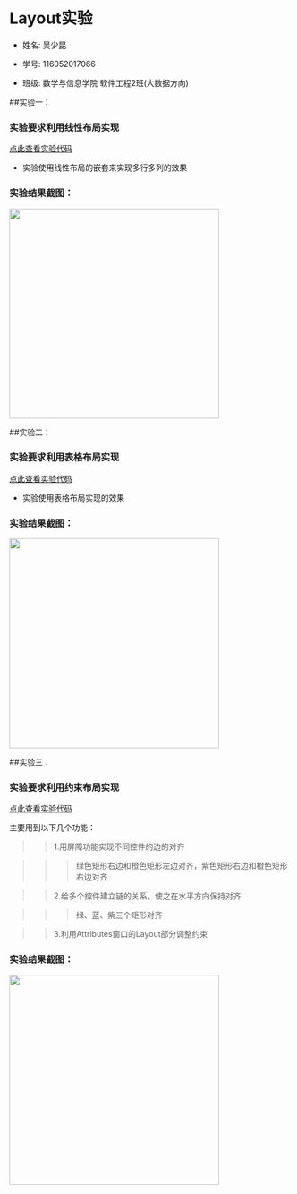 # Layout实验

* 姓名: 吴少昆</br>

* 学号: 116052017066</br>

* 班级: 数学与信息学院 软件工程2班(大数据方向)</br>

##实验一：

###  实验要求利用线性布局实现

[点此查看实验代码](https://github.com/wushaokun1/LayoutTutorial/blob/master/app/src/main/res/layout/linearlayout.xml)</br>

* 实验使用线性布局的嵌套来实现多行多列的效果

###     实验结果截图：

<img src="https://github.com/wushaokun1/screenshot/Screenshot_1583991478.png" width="375" />

##实验二：

###  实验要求利用表格布局实现

[点此查看实验代码](https://github.com/wushaokun1/LayoutTutorial/blob/master/app/src/main/res/layout/tablelayout.xml)</br>

* 实验使用表格布局实现的效果

###     实验结果截图：

<img src="https://github.com/wushaokun1/screenshot/Screenshot_1583991549.png" width="375" />

##实验三：

###  实验要求利用约束布局实现

[点此查看实验代码](https://github.com/wushaokun1/LayoutTutorial/blob/master/app/src/main/res/layout/activity_main.xml)</br>

主要用到以下几个功能：</br>

>> 1.用屏障功能实现不同控件的边的对齐</br>

>>> 绿色矩形右边和橙色矩形左边对齐，紫色矩形右边和橙色矩形右边对齐</br>

>> 2.给多个控件建立链的关系，使之在水平方向保持对齐</br>

>>> 绿、蓝、紫三个矩形对齐</br>

>> 3.利用Attributes窗口的Layout部分调整约束</br>

###     实验结果截图：

<img src="https://github.com/wushaokun1/screenshot/Screenshot_1584586684.png" width="375" />

